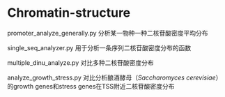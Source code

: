 # Chromatin-structure

promoter_analyze_generally.py 分析某一物种一种二核苷酸密度平均分布  

single_seq_analyzer.py 用于分析一条序列二核苷酸密度分布的函数  

multiple_dinu_analyze.py  对比多种二核苷酸密度分布  

analyze_growth_stress.py 对比分析酿酒酵母（*Saccharomyces cerevisiae*）的growth genes和stress genes在TSS附近二核苷酸密度分布
